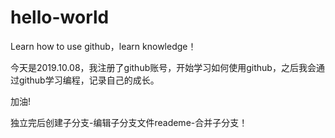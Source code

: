 # hello-world
Learn  how to use github，learn knowledge！

今天是2019.10.08，我注册了github账号，开始学习如何使用github，之后我会通过github学习编程，记录自己的成长。

加油!


独立完后创建子分支-编辑子分支文件reademe-合并子分支！
